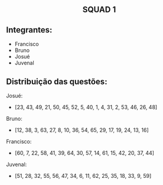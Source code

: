<h2 align="center">SQUAD 1</h2>

## Integrantes:
- Francisco
- Bruno
- Josué
- Juvenal

## Distribuição das questões:

Josué:
- [23, 43, 49, 21, 50, 45, 52, 5, 40, 1, 4, 31, 2, 53, 46, 26, 48]

Bruno:
- [12, 38, 3, 63, 27, 8, 10, 36, 54, 65, 29, 17, 19, 24, 13, 16]

Francisco:
- [60, 7, 22, 58, 41, 39, 64, 30, 57, 14, 61, 15, 42, 20, 37, 44]

Juvenal:
- [51, 28, 32, 55, 56, 47, 34, 6, 11, 62, 25, 35, 18, 33, 9, 59]